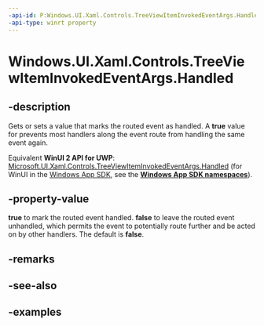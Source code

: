 ```yaml
---
-api-id: P:Windows.UI.Xaml.Controls.TreeViewItemInvokedEventArgs.Handled
-api-type: winrt property
---
```


<!-- Property syntax.
public bool Handled { get;  set; }
-->

# Windows.UI.Xaml.Controls.TreeViewItemInvokedEventArgs.Handled

## -description

Gets or sets a value that marks the routed event as handled. A **true** value for prevents most handlers along the event route from handling the same event again.

Equivalent **WinUI 2 API for UWP**: [Microsoft.UI.Xaml.Controls.TreeViewItemInvokedEventArgs.Handled](/windows/winui/api/microsoft.ui.xaml.controls.treeviewiteminvokedeventargs.handled) (for WinUI in the [Windows App SDK](/windows/apps/windows-app-sdk/), see the **[Windows App SDK namespaces](/windows/windows-app-sdk/api/winrt/)**).

## -property-value

**true** to mark the routed event handled. **false** to leave the routed event unhandled, which permits the event to potentially route further and be acted on by other handlers. The default is **false**.

## -remarks

## -see-also

## -examples

